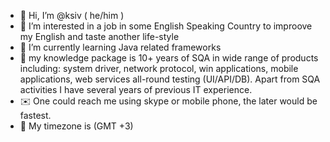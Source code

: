 - 👋 Hi, I’m @ksiv ( he/him )
- 👀 I’m interested in a job in some English Speaking Country to improove my English and taste another life-style
- 🌱 I’m currently learning Java related frameworks
- 💼 my knowledge package is 10+ years of SQA in wide range of products including: system driver, network protocol, win applications, mobile applications, web services all-round testing (UI/API/DB). Apart from SQA activities I have several years of previous IT experience.
- ✉️ One could reach me using skype or mobile phone, the later would be fastest.
- :compass:	 My timezone is (GMT +3) 

<!---
ksiv/ksiv is a ✨ special ✨ repository because its `README.md` (this file) appears on your GitHub profile.
You can click the Preview link to take a look at your changes.
--->
